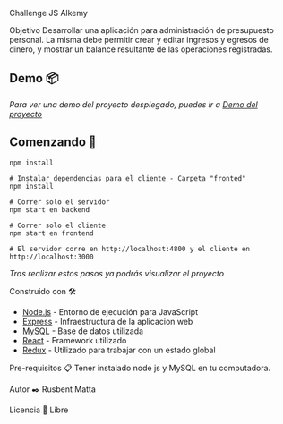 Challenge JS Alkemy

Objetivo
Desarrollar una aplicación para administración de presupuesto personal. La misma debe
permitir crear y editar ingresos y egresos de dinero, y mostrar un balance resultante de las
operaciones registradas.

## Demo 📦

_Para ver una demo del proyecto desplegado, puedes ir a [Demo del proyecto](https://shielded-hollows-74176.herokuapp.com/)_

## Comenzando 🚀

```# Instalar dependencias para el servidor - Carpeta "backend"
npm install

# Instalar dependencias para el cliente - Carpeta "fronted"
npm install

# Correr solo el servidor
npm start en backend

# Correr solo el cliente
npm start en frontend

# El servidor corre en http://localhost:4800 y el cliente en http://localhost:3000
```
_Tras realizar estos pasos ya podrás visualizar el proyecto_

Construido con 🛠️
* [Node.js](https://nodejs.org) - Entorno de ejecución para JavaScript
* [Express](https://expressjs.com) - Infraestructura de la aplicacion web
* [MySQL](https://www.mysql.com/) - Base de datos utilizada
* [React](https://es.reactjs.org/) - Framework utilizado
* [Redux](https://es.redux.js.org/) - Utilizado para trabajar con un estado global


Pre-requisitos 📋
Tener instalado node js y MySQL en tu computadora.


Autor ✒️
Rusbent Matta

Licencia 📄
Libre
